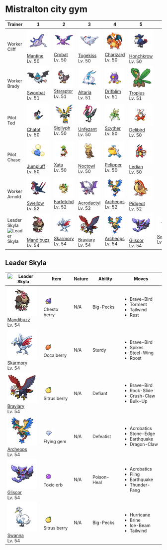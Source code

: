 # Mistralton city gym

| Trainer                                                                                        | 1                                                                                  | 2                                                                                  | 3                                                                                    | 4                                                                                  | 5                                                                                  | 6                                                                            |
| ---------------------------------------------------------------------------------------------- | ---------------------------------------------------------------------------------- | ---------------------------------------------------------------------------------- | ------------------------------------------------------------------------------------ | ---------------------------------------------------------------------------------- | ---------------------------------------------------------------------------------- | ---------------------------------------------------------------------------- |
| Worker Cliff                                                                                   | ![mantine](../../img/pokemon/226.png) <br/>[Mantine](/pokemon/226) <br/>Lv. 50     | ![crobat](../../img/pokemon/169.png) <br/>[Crobat](/pokemon/169) <br/>Lv. 50       | ![togekiss](../../img/pokemon/468.png) <br/>[Togekiss](/pokemon/468) <br/>Lv. 50     | ![charizard](../../img/pokemon/006.png) <br/>[Charizard](/pokemon/006) <br/>Lv. 50 | ![honchkrow](../../img/pokemon/430.png) <br/>[Honchkrow](/pokemon/430) <br/>Lv. 50 |
| Worker Brady                                                                                   | ![swoobat](../../img/pokemon/528.png) <br/>[Swoobat](/pokemon/528) <br/>Lv. 51     | ![staraptor](../../img/pokemon/398.png) <br/>[Staraptor](/pokemon/398) <br/>Lv. 51 | ![altaria](../../img/pokemon/334.png) <br/>[Altaria](/pokemon/334) <br/>Lv. 51       | ![drifblim](../../img/pokemon/426.png) <br/>[Drifblim](/pokemon/426) <br/>Lv. 51   | ![tropius](../../img/pokemon/357.png) <br/>[Tropius](/pokemon/357) <br/>Lv. 51     |
| Pilot Ted                                                                                      | ![chatot](../../img/pokemon/441.png) <br/>[Chatot](/pokemon/441) <br/>Lv. 50       | ![sigilyph](../../img/pokemon/561.png) <br/>[Sigilyph](/pokemon/561) <br/>Lv. 50   | ![unfezant](../../img/pokemon/521.png) <br/>[Unfezant](/pokemon/521) <br/>Lv. 50     | ![scyther](../../img/pokemon/123.png) <br/>[Scyther](/pokemon/123) <br/>Lv. 50     | ![delibird](../../img/pokemon/225.png) <br/>[Delibird](/pokemon/225) <br/>Lv. 50   |
| Pilot Chase                                                                                    | ![jumpluff](../../img/pokemon/189.png) <br/>[Jumpluff](/pokemon/189) <br/>Lv. 50   | ![xatu](../../img/pokemon/178.png) <br/>[Xatu](/pokemon/178) <br/>Lv. 50           | ![noctowl](../../img/pokemon/164.png) <br/>[Noctowl](/pokemon/164) <br/>Lv. 50       | ![pelipper](../../img/pokemon/279.png) <br/>[Pelipper](/pokemon/279) <br/>Lv. 50   | ![ledian](../../img/pokemon/166.png) <br/>[Ledian](/pokemon/166) <br/>Lv. 50       |
| Worker Arnold                                                                                  | ![swellow](../../img/pokemon/277.png) <br/>[Swellow](/pokemon/277) <br/>Lv. 52     | ![farfetchd](../../img/pokemon/083.png) <br/>[Farfetchd](/pokemon/083) <br/>Lv. 52 | ![aerodactyl](../../img/pokemon/142.png) <br/>[Aerodactyl](/pokemon/142) <br/>Lv. 52 | ![archeops](../../img/pokemon/567.png) <br/>[Archeops](/pokemon/567) <br/>Lv. 52   | ![pidgeot](../../img/pokemon/018.png) <br/>[Pidgeot](/pokemon/018) <br/>Lv. 52     |
| Leader Skyla<br/> ![Leader Skyla](https://play.pokemonshowdown.com/sprites/trainers/skyla.png) | ![mandibuzz](../../img/pokemon/630.png) <br/>[Mandibuzz](/pokemon/630) <br/>Lv. 54 | ![skarmory](../../img/pokemon/227.png) <br/>[Skarmory](/pokemon/227) <br/>Lv. 54   | ![braviary](../../img/pokemon/628.png) <br/>[Braviary](/pokemon/628) <br/>Lv. 54     | ![archeops](../../img/pokemon/567.png) <br/>[Archeops](/pokemon/567) <br/>Lv. 54   | ![gliscor](../../img/pokemon/472.png) <br/>[Gliscor](/pokemon/472) <br/>Lv. 54     | ![swanna](../../img/pokemon/581.png) <br/>[Swanna](/pokemon/581) <br/>Lv. 54 |

## Leader Skyla

| ![Leader Skyla](https://play.pokemonshowdown.com/sprites/trainers/skyla.png)       | Item                                                                 | Nature | Ability     | Moves                                                                                  |
| ---------------------------------------------------------------------------------- | -------------------------------------------------------------------- | ------ | ----------- | -------------------------------------------------------------------------------------- |
| ![mandibuzz](../../img/pokemon/630.png) <br/>[Mandibuzz](/pokemon/630) <br/>Lv. 54 | ![chesto-berry](../../img/items/chesto-berry.png) <br/> Chesto berry | N/A    | Big-Pecks   | <ul><li>Brave-Bird</li><li>Torment</li><li>Tailwind</li><li>Rest</li></ul>             |
| ![skarmory](../../img/pokemon/227.png) <br/>[Skarmory](/pokemon/227) <br/>Lv. 54   | ![occa-berry](../../img/items/occa-berry.png) <br/> Occa berry       | N/A    | Sturdy      | <ul><li>Brave-Bird</li><li>Spikes</li><li>Steel-Wing</li><li>Roost</li></ul>           |
| ![braviary](../../img/pokemon/628.png) <br/>[Braviary](/pokemon/628) <br/>Lv. 54   | ![sitrus-berry](../../img/items/sitrus-berry.png) <br/> Sitrus berry | N/A    | Defiant     | <ul><li>Brave-Bird</li><li>Rock-Slide</li><li>Crush-Claw</li><li>Bulk-Up</li></ul>     |
| ![archeops](../../img/pokemon/567.png) <br/>[Archeops](/pokemon/567) <br/>Lv. 54   | ![flying-gem](../../img/items/flying-gem.png) <br/> Flying gem       | N/A    | Defeatist   | <ul><li>Acrobatics</li><li>Stone-Edge</li><li>Earthquake</li><li>Dragon-Claw</li></ul> |
| ![gliscor](../../img/pokemon/472.png) <br/>[Gliscor](/pokemon/472) <br/>Lv. 54     | ![toxic-orb](../../img/items/toxic-orb.png) <br/> Toxic orb          | N/A    | Poison-Heal | <ul><li>Acrobatics</li><li>Fling</li><li>Earthquake</li><li>Thunder-Fang</li></ul>     |
| ![swanna](../../img/pokemon/581.png) <br/>[Swanna](/pokemon/581) <br/>Lv. 54       | ![sitrus-berry](../../img/items/sitrus-berry.png) <br/> Sitrus berry | N/A    | Big-Pecks   | <ul><li>Hurricane</li><li>Brine</li><li>Ice-Beam</li><li>Tailwind</li></ul>            |